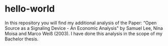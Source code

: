 # hello-world
In this repository you will find my additional analysis of the Paper: “Open Source as a Signaling Device - An Economic Analysis" by Samuel Lee, Nina Moisa and Marco Weiß (2003). I have done this analysis in the scope of my Bachelor thesis.
